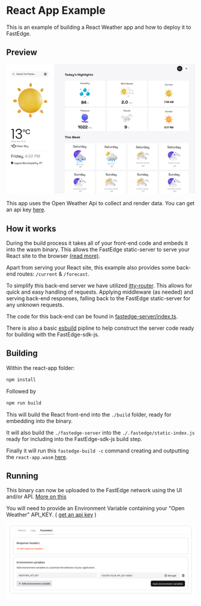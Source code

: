 # React App Example

This is an example of building a React Weather app and how to deploy it to FastEdge.

## Preview

![alt text](images/preview.png)

This app uses the Open Weather Api to collect and render data. You can get an api key [here](https://home.openweathermap.org/api_keys).

## How it works

During the build process it takes all of your front-end code and embeds it into the wasm binary. This allows the FastEdge static-server to serve your React site to the browser [(read more)](https://g-core.github.io/FastEdge-sdk-js/guides/serving-a-static-site/).

Apart from serving your React site, this example also provides some back-end routes: `/current` & `/forecast`.

To simplify this back-end server we have utilized [itty-router](https://www.npmjs.com/package/itty-router). This allows for quick and easy handling of requests. Applying middleware (as needed) and serving back-end responses, falling back to the FastEdge static-server for any unknown requests.

The code for this back-end can be found in [fastedge-server/index.ts](./fastedge-server/index.ts).

There is also a basic [esbuild](./esbuild/server.js) pipline to help construct the server code ready for building with the FastEdge-sdk-js.

## Building

Within the react-app folder:

```sh
npm install
```

Followed by

```sh
npm run build
```

This will build the React front-end into the `./build` folder, ready for embedding into the binary.

It will also build the `./fastedge-server` into the `./.fastedge/static-index.js` ready for including into the FastEdge-sdk-js build step.

Finally it will run this `fastedge-build -c` command creating and outputting the `react-app.wasm` [here](../../dist/).

## Running

This binary can now be uploaded to the FastEdge network using the UI and/or API. [More on this](https://gcore.com/docs/fastedge/getting-started/create-fastedge-apps#in-the-customer-portal)

You will need to provide an Environment Variable containing your "Open Weather" API_KEY. ( [get an api key](https://home.openweathermap.org/api_keys) )

![alt text](images/apikey.png)

